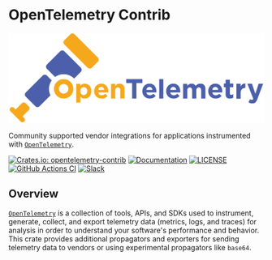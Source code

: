 # OpenTelemetry Contrib

![OpenTelemetry — An observability framework for cloud-native software.][splash]

[splash]: https://raw.githubusercontent.com/open-telemetry/opentelemetry-rust/main/assets/logo-text.png

Community supported vendor integrations for applications instrumented with [`OpenTelemetry`].

[![Crates.io: opentelemetry-contrib](https://img.shields.io/crates/v/opentelemetry-contrib.svg)](https://crates.io/crates/opentelemetry-contrib)
[![Documentation](https://docs.rs/opentelemetry-contrib/badge.svg)](https://docs.rs/opentelemetry-contrib)
[![LICENSE](https://img.shields.io/crates/l/opentelemetry-contrib)](./LICENSE)
[![GitHub Actions CI](https://github.com/open-telemetry/opentelemetry-rust-contrib/workflows/CI/badge.svg)](https://github.com/open-telemetry/opentelemetry-rust-contrib/actions?query=workflow%3ACI+branch%3Amain)
[![Slack](https://img.shields.io/badge/slack-@cncf/otel/rust-brightgreen.svg?logo=slack)](https://cloud-native.slack.com/archives/C03GDP0H023)

## Overview

[`OpenTelemetry`] is a collection of tools, APIs, and SDKs used to instrument,
generate, collect, and export telemetry data (metrics, logs, and traces) for
analysis in order to understand your software's performance and behavior. This
crate provides additional propagators and exporters for sending telemetry data
to vendors or using experimental propagators like `base64`.

[`OpenTelemetry`]: https://crates.io/crates/opentelemetry
